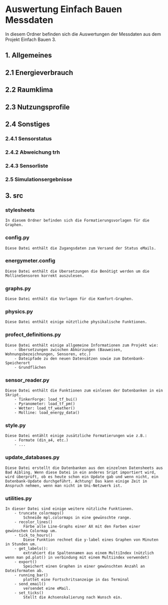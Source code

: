 # **Auswertung Einfach Bauen Messdaten**

In diesem Ordner befinden sich die Auswertungen der Messdaten aus dem Projekt Einfach Bauen 3.
## 1. Allgemeines



## 2.1  Energieverbrauch
## 2.2  Raumklima
## 2.3  Nutzungsprofile
## 2.4  Sonstiges
### 2.4.1   Sensorstatus
### 2.4.2   Abweichung trh
### 2.4.3   Sensorliste
### 2.5 Simulationsergebnisse

## 3. src
### stylesheets
    In diesem Ordner befinden sich die Formatierungsvorlagen für die Graphen.
### config.py
    Diese Datei enthält die Zugangsdaten zum Versand der Status eMails.
### energymeter.config
    Diese Datei enthält die Übersetzungen die Benötigt werden um die MollineSensoren korrekt auszulesen.
### graphs.py
    Diese Datei enthält die Vorlagen für die Komfort-Graphen.
### physics.py
    Diese Datei enthält einige nütztliche physikalische Funktionen.
### profect_definitions.py
    Diese Datei enthält einige allgemeine Informationen zum Projekt wie:
        - Übersetzungen zwischen Abkürzungen (Bauweisen, Wohnungsbezeichnungen, Sensoren, etc.)
        - Dateipfade zu den neuen Datensätzen sowie zum Datenbank-Speicherort
        - Grundflächen
### sensor_reader.py
    Diese Datei enthält die Funktionen zum einlesen der Datenbanken in ein Skript.
        - TinkerForge: load_tf_bui()
        - Pyranometer: load_tf_pm()
        - Wetter: load_tf_weather()
        - Molline: load_energy_data()
### style.py
    Diese Datei entählt einige zusätzliche Formatierungen wie z.B.:
        - Formate (din_a4, etc.)
        - ...
### update_databases.py
    Diese Datei erstellt die Datenbanken aus den einzelnen Datensheets aus Bad Aibling. Wenn diese Datei in ein anderes Sript importiert wird, wird überprüft, ob es heute schon ein Update gab und wenn nicht, ein Datenbank-Update durchgeführt. Achtung! Das kann einige Zeit in Anspruch nehmen, wenn man nicht im Uni-Netzwerk ist.
### utilities.py
    In dieser Datei sind einige weitere nützliche Funktionen.
        - truncate_colormaps()
            Schneide mpl.colormaps in eine gewünschte range.
        - recolor_lines()
            Färbe alle Line-Graphs einer AX mit den Farben einer gewünschen Colormap um.
        - tick_to_hours()
            Diese Funktion rechnet die y-label eines Graphen von Minuten in Stunden um.
        - get_labels():
            extrahiert die Spaltennamen aus einem MultiIndex (nützlich wenn man pd.plot() in verbindung mit einem Multiindex verwendet)
        - export()
            Speichert einen Graphen in einer gewünschten Anzahl an Dateiformaten ab.
        - running_bar()
            plottet eine Fortschritsanzeige in das Terminal
        - send_email()
            versendet eine eMail. 
        - set_ticks()
            Stellt die Achsenskalierung nach Wunsch ein.